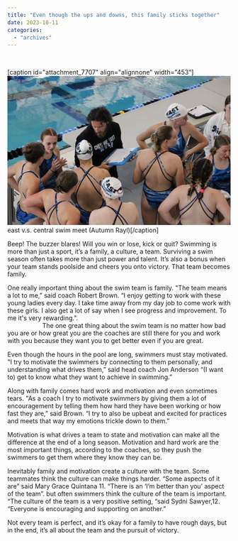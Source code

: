 ```yaml
---
title: "Even though the ups and downs, this family sticks together"
date: 2023-10-11
categories: 
  - "archives"
---
```


 

\[caption id="attachment\_7707" align="alignnone" width="453"\]![](images/Autumn-Rayl-1-600x400.jpg) east v.s. central swim meet (Autumn Rayl)\[/caption\]

Beep! The buzzer blares! Will you win or lose, kick or quit? Swimming is more than just a sport, it’s a family, a culture, a team. Surviving a swim season often takes more than just power and talent. It’s also a bonus when your team stands poolside and cheers you onto victory. That team becomes family.

One really important thing about the swim team is family. "The team means a lot to me,” said coach Robert Brown. “I enjoy getting to work with these young ladies every day. I take time away from my day job to come work with these girls. I also get a lot of say when I see progress and improvement. To me it's very rewarding.".                                                                                                            The one great thing about the swim team is no matter how bad you are or how great you are the coaches are still there for you and work with you because they want you to get better even if you are great.

Even though the hours in the pool are long, swimmers must stay motivated. "I try to motivate the swimmers by connecting to them personally, and understanding what drives them,” said head coach Jon Anderson “(I want to) get to know what they want to achieve in swimming.”

Along with family comes hard work and motivation and even sometimes tears. "As a coach I try to motivate swimmers by giving them a lot of encouragement by telling them how hard they have been working or how fast they are,” said Brown. “I try to also be upbeat and excited for practices and meets that way my emotions trickle down to them.”

Motivation is what drives a team to state and motivation can make all the difference at the end of a long season. Motivation and hard work are the most important things, according to the coaches, so they push the swimmers to get them where they know they can be.

Inevitably family and motivation create a culture with the team. Some teammates think the culture can make things harder. “Some aspects of it are” said Mary Grace Quintana 11. “There is an ‘I’m better than you’ aspect of the team”. but often swimmers think the culture of the team is important. “The culture of the team is a very positive setting, “said Sydni Sawyer,12. “Everyone is encouraging and supporting on another.”

Not every team is perfect, and it’s okay for a family to have rough days, but in the end, it’s all about the team and the pursuit of victory.
